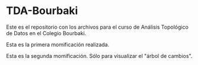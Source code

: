 # TDA-Bourbaki
Este es el repositorio con los archivos para el curso de Análisis Topológico de Datos en el Colegio Bourbaki.

Esta es la primera momificación realizada.

Esta es la segunda momificación. Sólo para visualizar el "árbol de cambios".
